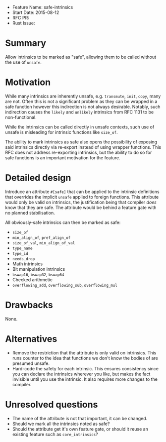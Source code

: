 - Feature Name: safe-intrinsics
- Start Date: 2015-08-12
- RFC PR:
- Rust Issue:

# Summary

Allow intrinsics to be marked as "safe", allowing them to be called without the use of `unsafe`.

# Motivation

While many intrinsics are inherently unsafe, e.g. `transmute`, `init`, `copy`, many are not. Often
this is not a significant problem as they can be wrapped in a safe function however this
indirection is not always desirable. Notably, such indirection causes the `likely` and `unlikely`
intrinsics from RFC 1131 to be non-functional.

While the intrinsics can be called directly in unsafe contexts, such use of unsafe is misleading
for intrinsic functions like `size_of`.

The ability to mark intrinsics as safe also opens the possibility of exposing said intrinsics
directly via re-export instead of using wrapper functions. This RFC does not address re-exporting
intrinsics, but the ability to do so for safe functions is an important motivation for the feature.

# Detailed design

Introduce an attribute `#[safe]` that can be applied to the intrinsic definitions that overrides
the implicit `unsafe` applied to foreign functions. This attribute would only be valid on
intrinsics, the justification being that compiler *does* know that they are safe. The attribute
would be behind a feature gate with no planned stabilisation.

All obviously-safe intrinsics can then be marked as safe:

* `size_of`
* `min_align_of`, `pref_align_of`
* `size_of_val`, `min_align_of_val`
* `type_name`
* `type_id`
* `needs_drop`
* Math intrinsics
* Bit manipulation intrinsics
* `bswap16`, `bswap32`, `bswap64`
* Checked arithmetic
* `overflowing_add`, `overflowing_sub`, `overflowing_mul`

# Drawbacks

None.

# Alternatives

* Remove the restriction that the attribute is only valid on intrinsics. This runs counter to the
  idea that functions we don't know the bodies of are presumed unsafe.
* Hard-code the safety for each intrinsic. This ensures consistency since you can declare the
  intrinsics wherever you like, but makes the fact invisible until you use the intrinsic. It also
  requires more changes to the compiler.

# Unresolved questions

* The name of the attribute is not that important, it can be changed.
* Should we mark all the intrinsics noted as safe?
* Should the attribute get it's own feature gate, or should it reuse an existing feature such as
  `core_intrinsics`?
